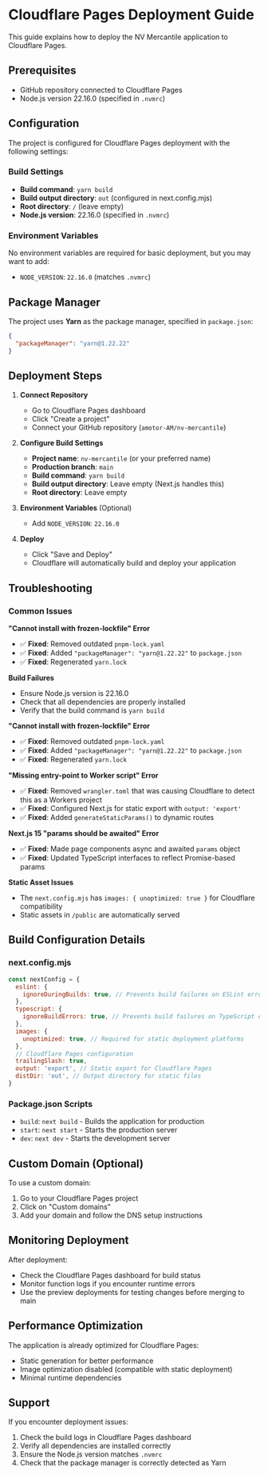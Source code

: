 # Cloudflare Pages Deployment Guide

This guide explains how to deploy the NV Mercantile application to Cloudflare Pages.

## Prerequisites

- GitHub repository connected to Cloudflare Pages
- Node.js version 22.16.0 (specified in `.nvmrc`)

## Configuration

The project is configured for Cloudflare Pages deployment with the following settings:

### Build Settings
- **Build command**: `yarn build`
- **Build output directory**: `out` (configured in next.config.mjs)
- **Root directory**: `/` (leave empty)
- **Node.js version**: 22.16.0 (specified in `.nvmrc`)

### Environment Variables
No environment variables are required for basic deployment, but you may want to add:

- `NODE_VERSION`: `22.16.0` (matches `.nvmrc`)

## Package Manager

The project uses **Yarn** as the package manager, specified in `package.json`:

```json
{
  "packageManager": "yarn@1.22.22"
}
```

## Deployment Steps

1. **Connect Repository**
   - Go to Cloudflare Pages dashboard
   - Click "Create a project"
   - Connect your GitHub repository (`amotor-AM/nv-mercantile`)

2. **Configure Build Settings**
   - **Project name**: `nv-mercantile` (or your preferred name)
   - **Production branch**: `main`
   - **Build command**: `yarn build`
   - **Build output directory**: Leave empty (Next.js handles this)
   - **Root directory**: Leave empty

3. **Environment Variables** (Optional)
   - Add `NODE_VERSION`: `22.16.0`

4. **Deploy**
   - Click "Save and Deploy"
   - Cloudflare will automatically build and deploy your application

## Troubleshooting

### Common Issues

**"Cannot install with frozen-lockfile" Error**
- ✅ **Fixed**: Removed outdated `pnpm-lock.yaml`
- ✅ **Fixed**: Added `"packageManager": "yarn@1.22.22"` to `package.json`
- ✅ **Fixed**: Regenerated `yarn.lock`

**Build Failures**
- Ensure Node.js version is 22.16.0
- Check that all dependencies are properly installed
- Verify that the build command is `yarn build`

**"Cannot install with frozen-lockfile" Error**
- ✅ **Fixed**: Removed outdated `pnpm-lock.yaml`
- ✅ **Fixed**: Added `"packageManager": "yarn@1.22.22"` to `package.json`
- ✅ **Fixed**: Regenerated `yarn.lock`

**"Missing entry-point to Worker script" Error**
- ✅ **Fixed**: Removed `wrangler.toml` that was causing Cloudflare to detect this as a Workers project
- ✅ **Fixed**: Configured Next.js for static export with `output: 'export'`
- ✅ **Fixed**: Added `generateStaticParams()` to dynamic routes

**Next.js 15 "params should be awaited" Error**
- ✅ **Fixed**: Made page components async and awaited `params` object
- ✅ **Fixed**: Updated TypeScript interfaces to reflect Promise-based params

**Static Asset Issues**
- The `next.config.mjs` has `images: { unoptimized: true }` for Cloudflare compatibility
- Static assets in `/public` are automatically served

## Build Configuration Details

### next.config.mjs
```javascript
const nextConfig = {
  eslint: {
    ignoreDuringBuilds: true, // Prevents build failures on ESLint errors
  },
  typescript: {
    ignoreBuildErrors: true, // Prevents build failures on TypeScript errors
  },
  images: {
    unoptimized: true, // Required for static deployment platforms
  },
  // Cloudflare Pages configuration
  trailingSlash: true,
  output: 'export', // Static export for Cloudflare Pages
  distDir: 'out', // Output directory for static files
}
```

### Package.json Scripts
- `build`: `next build` - Builds the application for production
- `start`: `next start` - Starts the production server
- `dev`: `next dev` - Starts the development server

## Custom Domain (Optional)

To use a custom domain:
1. Go to your Cloudflare Pages project
2. Click on "Custom domains"
3. Add your domain and follow the DNS setup instructions

## Monitoring Deployment

After deployment:
- Check the Cloudflare Pages dashboard for build status
- Monitor function logs if you encounter runtime errors
- Use the preview deployments for testing changes before merging to main

## Performance Optimization

The application is already optimized for Cloudflare Pages:
- Static generation for better performance
- Image optimization disabled (compatible with static deployment)
- Minimal runtime dependencies

## Support

If you encounter deployment issues:
1. Check the build logs in Cloudflare Pages dashboard
2. Verify all dependencies are installed correctly
3. Ensure the Node.js version matches `.nvmrc`
4. Check that the package manager is correctly detected as Yarn
